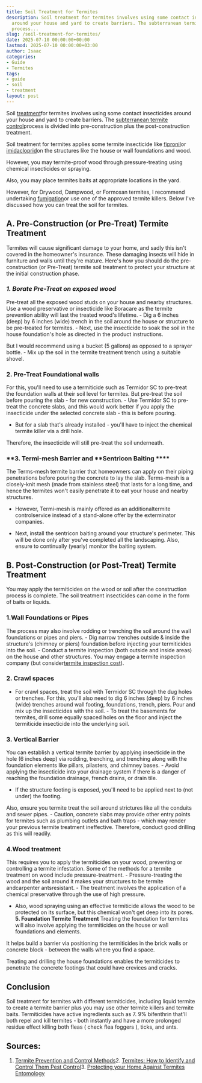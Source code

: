 ```yaml
---
title: Soil Treatment for Termites
description: Soil treatment for termites involves using some contact insecticides
  around your house and yard to create barriers. The subterranean termite control
  process...
slug: /soil-treatment-for-termites/
date: 2025-07-10 00:00:00+00:00
lastmod: 2025-07-10 00:00:00+03:00
author: Isaac
categories:
- Guide
- Termites
tags:
- guide
- soil
- treatment
layout: post
---
```

Soil [treatment](https://pestpolicy.com/subterranean-termites-treatment/)for termites involves using some contact insecticides around your house and yard to create barriers. The [subterranean termite control](https://pestpolicy.com/subterranean-termites-treatment/)process is divided into pre-construction plus the post-construction treatment.

Soil treatment for termites applies some termite insecticide like [fipronil](https://iaspub.epa.gov/apex/pesticides/f?p=CHEMICALSEARCH:3:::NO:1,3,31,7,12,25:P3_XCHEMICAL_ID:2377)or [imidacloprid](https://iaspub.epa.gov/apex/pesticides/f?p=CHEMICALSEARCH:3:::NO:1,3,31,7,12,25:P3_XCHEMICAL_ID:2571)on the structures like the house or wall foundations and wood.

However, you may termite-proof wood through pressure-treating using chemical insecticides or spraying.

Also, you may place termites baits at appropriate locations in the yard.

However, for Drywood, Dampwood, or Formosan termites, I recommend undertaking [fumigation](http://ipm.ucanr.edu/PMG/PESTNOTES/pn7440.html)or use one of the approved termite killers. Below I've discussed how you can treat the soil for termites.

##  A. Pre-Construction (or Pre-Treat) Termite Treatment

Termites will cause significant damage to your home, and sadly this isn't covered in the homeowner's insurance. These damaging insects will hide in furniture and walls until they're mature. Here's how you should do the pre-construction (or Pre-Treat) termite soil treatment to protect your structure at the initial construction phase.

###  *1. Borate Pre-Treat on exposed wood*

Pre-treat all the exposed wood studs on your house and nearby structures. Use a wood preservative or insecticide like Boracare as the termite prevention ability will last the treated wood's lifetime. - Dig a 6 inches (deep) by 6 inches (wide) trench in the soil around the house or structure to be pre-treated for termites. - Next, use the insecticide to soak the soil in the house foundation's hole as directed in the product instructions.

But I would recommend using a bucket (5 gallons) as opposed to a sprayer bottle. - Mix up the soil in the termite treatment trench using a suitable shovel.

###  2. Pre-Treat Foundational walls

For this, you'll need to use a termiticide such as Termidor SC to pre-treat the foundation walls at their soil level for termites. But pre-treat the soil before pouring the slab - for new construction. - Use Termidor SC to pre-treat the concrete slabs, and this would work better if you apply the insecticide under the selected concrete slab - this is before pouring.

- But for a slab that's already installed - you'll have to inject the chemical termite killer via a drill hole.

Therefore, the insecticide will still pre-treat the soil underneath.

###  **3. Termi-mesh Barrier and **Sentricon Baiting ****

The Terms-mesh termite barrier that homeowners can apply on their piping penetrations before pouring the concrete to lay the slab. Terms-mesh is a closely-knit mesh (made from stainless steel) that lasts for a long time, and hence the termites won't easily penetrate it to eat your house and nearby structures.

- However, Termi-mesh is mainly offered as an additionaltermite controlservice instead of a stand-alone offer by the exterminator companies.

- Next, install the sentricon baiting around your structure's perimeter. This will be done only after you've completed all the landscaping. Also, ensure to continually (yearly) monitor the baiting system.

##  B. Post-Construction (or Post-Treat) Termite Treatment

You may apply the termiticides on the wood or soil after the construction process is complete. The soil treatment insecticides can come in the form of baits or liquids.

###  1.Wall Foundations or Pipes

The process may also involve rodding or trenching the soil around the wall foundations or pipes and piers. - Dig narrow trenches outside & inside the structure's (chimney or piers) foundation before injecting your termiticides into the soil. - Conduct a termite inspection (both outside and inside areas) on the house and other structures. You may engage a termite inspection company (but consider[termite inspection cost](https://pestpolicy.com/termite-inspection-cost/)).

###  2. Crawl spaces

- For crawl spaces, treat the soil with Termidor SC through the dug holes or trenches. For this, you'll also need to dig 6 inches (deep) by 6 inches (wide) trenches around wall footing, foundations, trench, piers. Pour and mix up the insecticides with the soil. - To treat the basements for termites, drill some equally spaced holes on the floor and inject the termiticide insecticide into the underlying soil.

###  3. Vertical Barrier

You can establish a vertical termite barrier by applying insecticide in the hole (6 inches deep) via rodding, trenching, and trenching along with the foundation elements like pillars, pilasters, and chimney bases. - Avoid applying the insecticide into your drainage system if there is a danger of reaching the foundation drainage, french drains, or drain tile.

- If the structure footing is exposed, you'll need to be applied next to (not under) the footing.

Also, ensure you termite treat the soil around strictures like all the conduits and sewer pipes. - Caution, concrete slabs may provide other entry points for termites such as plumbing outlets and bath traps - which may render your previous termite treatment ineffective. Therefore, conduct good drilling as this will readily.

###  4.**Wood treatment**

This requires you to apply the termiticides on your wood, preventing or controlling a termite infestation. Some of the methods for a termite treatment on wood include pressure-treatment. - Pressure-treating the wood and the soil around it makes your structures to be termite andcarpenter antsresistant. - The treatment involves the application of a chemical preservative through the use of high pressure.

- Also, wood spraying using an effective termiticide allows the wood to be protected on its surface, but this chemical won't get deep into its pores. **5. Foundation Termite Treatment** Treating the foundation for termites will also involve applying the termiticides on the house or wall foundations and elements.

It helps build a barrier via positioning the termiticides in the brick walls or concrete block - between the walls where you find a space.

Treating and drilling the house foundations enables the termiticides to penetrate the concrete footings that could have crevices and cracks.

##  Conclusion

Soil treatment for termites with different termiticides, including liquid termite to create a termite barrier plus you may use other termite killers and termite baits. Termiticides have active ingredients such as 7. 9% bifenthrin that'll both repel and kill termites - both instantly and have a more prolonged residue effect killing both fleas ( check flea foggers ), ticks, and ants.

##  Sources:

1. [Termite Prevention and Control Methods](https://www.uaex.edu/farm-ranch/pest-management/docs/training-manuals/AG1154.pdf)2. [Termites: How to Identify and Control Them Pest Control](https://www.epa.gov/safepestcontrol/termites-how-identify-and-control-them)3. [Protecting your Home Against Termites Entomology](https://entomology.ca.uky.edu/ef605)